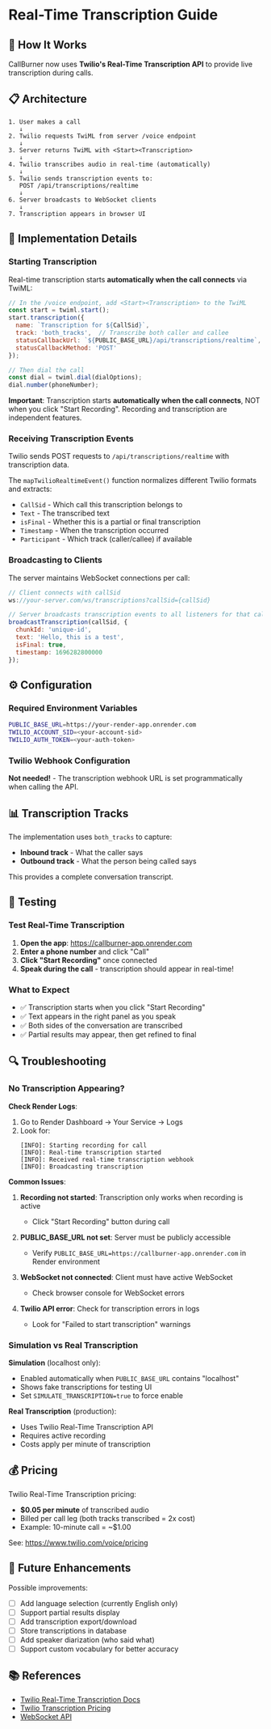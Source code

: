 # Real-Time Transcription Guide

## 🎤 How It Works

CallBurner now uses **Twilio's Real-Time Transcription API** to provide live transcription during calls.

## 📋 Architecture

```
1. User makes a call
   ↓
2. Twilio requests TwiML from server /voice endpoint
   ↓
3. Server returns TwiML with <Start><Transcription>
   ↓
4. Twilio transcribes audio in real-time (automatically)
   ↓
5. Twilio sends transcription events to:
   POST /api/transcriptions/realtime
   ↓
6. Server broadcasts to WebSocket clients
   ↓
7. Transcription appears in browser UI
```

## 🚀 Implementation Details

### Starting Transcription

Real-time transcription starts **automatically when the call connects** via TwiML:

```javascript
// In the /voice endpoint, add <Start><Transcription> to the TwiML
const start = twiml.start();
start.transcription({
  name: `Transcription for ${CallSid}`,
  track: 'both_tracks',  // Transcribe both caller and callee
  statusCallbackUrl: `${PUBLIC_BASE_URL}/api/transcriptions/realtime`,
  statusCallbackMethod: 'POST'
});

// Then dial the call
const dial = twiml.dial(dialOptions);
dial.number(phoneNumber);
```

**Important**: Transcription starts **automatically when the call connects**, NOT when you click "Start Recording". Recording and transcription are independent features.

### Receiving Transcription Events

Twilio sends POST requests to `/api/transcriptions/realtime` with transcription data.

The `mapTwilioRealtimeEvent()` function normalizes different Twilio formats and extracts:
- `CallSid` - Which call this transcription belongs to
- `Text` - The transcribed text
- `isFinal` - Whether this is a partial or final transcription
- `Timestamp` - When the transcription occurred
- `Participant` - Which track (caller/callee) if available

### Broadcasting to Clients

The server maintains WebSocket connections per call:

```javascript
// Client connects with callSid
ws://your-server.com/ws/transcriptions?callSid={callSid}

// Server broadcasts transcription events to all listeners for that call
broadcastTranscription(callSid, {
  chunkId: 'unique-id',
  text: 'Hello, this is a test',
  isFinal: true,
  timestamp: 1696282800000
});
```

## ⚙️ Configuration

### Required Environment Variables

```bash
PUBLIC_BASE_URL=https://your-render-app.onrender.com
TWILIO_ACCOUNT_SID=<your-account-sid>
TWILIO_AUTH_TOKEN=<your-auth-token>
```

### Twilio Webhook Configuration

**Not needed!** - The transcription webhook URL is set programmatically when calling the API.

## 📊 Transcription Tracks

The implementation uses `both_tracks` to capture:
- **Inbound track** - What the caller says
- **Outbound track** - What the person being called says

This provides a complete conversation transcript.

## 🧪 Testing

### Test Real-Time Transcription

1. **Open the app**: https://callburner-app.onrender.com
2. **Enter a phone number** and click "Call"
3. **Click "Start Recording"** once connected
4. **Speak during the call** - transcription should appear in real-time!

### What to Expect

- ✅ Transcription starts when you click "Start Recording"
- ✅ Text appears in the right panel as you speak
- ✅ Both sides of the conversation are transcribed
- ✅ Partial results may appear, then get refined to final

## 🔍 Troubleshooting

### No Transcription Appearing?

**Check Render Logs**:
1. Go to Render Dashboard → Your Service → Logs
2. Look for:
   ```
   [INFO]: Starting recording for call
   [INFO]: Real-time transcription started
   [INFO]: Received real-time transcription webhook
   [INFO]: Broadcasting transcription
   ```

**Common Issues**:

1. **Recording not started**: Transcription only works when recording is active
   - Click "Start Recording" button during call

2. **PUBLIC_BASE_URL not set**: Server must be publicly accessible
   - Verify `PUBLIC_BASE_URL=https://callburner-app.onrender.com` in Render environment

3. **WebSocket not connected**: Client must have active WebSocket
   - Check browser console for WebSocket errors

4. **Twilio API error**: Check for transcription errors in logs
   - Look for "Failed to start transcription" warnings

### Simulation vs Real Transcription

**Simulation** (localhost only):
- Enabled automatically when `PUBLIC_BASE_URL` contains "localhost"
- Shows fake transcriptions for testing UI
- Set `SIMULATE_TRANSCRIPTION=true` to force enable

**Real Transcription** (production):
- Uses Twilio Real-Time Transcription API
- Requires active recording
- Costs apply per minute of transcription

## 💰 Pricing

Twilio Real-Time Transcription pricing:
- **$0.05 per minute** of transcribed audio
- Billed per call leg (both tracks transcribed = 2x cost)
- Example: 10-minute call = ~$1.00

See: https://www.twilio.com/voice/pricing

## 🎯 Future Enhancements

Possible improvements:
- [ ] Add language selection (currently English only)
- [ ] Support partial results display
- [ ] Add transcription export/download
- [ ] Store transcriptions in database
- [ ] Add speaker diarization (who said what)
- [ ] Support custom vocabulary for better accuracy

## 📚 References

- [Twilio Real-Time Transcription Docs](https://www.twilio.com/docs/voice/api/realtime-transcription-resource)
- [Twilio Transcription Pricing](https://www.twilio.com/voice/pricing)
- [WebSocket API](https://developer.mozilla.org/en-US/docs/Web/API/WebSocket)
